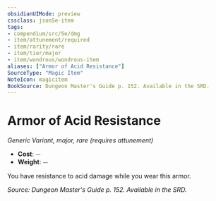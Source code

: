 ```yaml
---
obsidianUIMode: preview
cssclass: json5e-item
tags:
- compendium/src/5e/dmg
- item/attunement/required
- item/rarity/rare
- item/tier/major
- item/wondrous/wondrous-item
aliases: ["Armor of Acid Resistance"]
SourceType: "Magic Item"
NoteIcon: magicitem
BookSource: Dungeon Master's Guide p. 152. Available in the SRD.
---
```

# Armor of Acid Resistance
*Generic Variant, major, rare (requires attunement)*  

- **Cost**: ⏤
- **Weight**: ⏤

You have resistance to acid damage while you wear this armor.

*Source: Dungeon Master's Guide p. 152. Available in the SRD.*